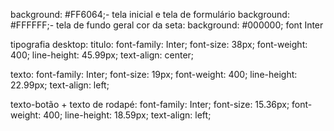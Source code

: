  background: #FF6064;- tela inicial e tela de formulário
background: #FFFFFF;- tela de fundo geral
cor da seta: background: #000000;
font Inter

tipografia desktop:
titulo:
font-family: Inter;
font-size: 38px;
font-weight: 400;
line-height: 45.99px;
text-align: center;

texto:
font-family: Inter;
font-size: 19px;
font-weight: 400;
line-height: 22.99px;
text-align: left;

texto-botão + texto de rodapé:
font-family: Inter;
font-size: 15.36px;
font-weight: 400;
line-height: 18.59px;
text-align: left;












